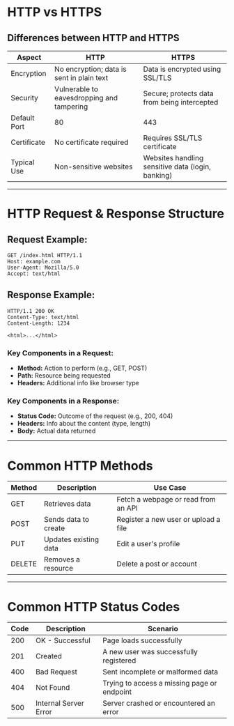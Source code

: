 
# HTTP vs HTTPS

## Differences between HTTP and HTTPS

| Aspect            | HTTP                                               | HTTPS                                               |
|-------------------|----------------------------------------------------|-----------------------------------------------------|
| Encryption        | No encryption; data is sent in plain text          | Data is encrypted using SSL/TLS                    |
| Security          | Vulnerable to eavesdropping and tampering          | Secure; protects data from being intercepted       |
| Default Port      | 80                                                 | 443                                                 |
| Certificate       | No certificate required                            | Requires SSL/TLS certificate                        |
| Typical Use       | Non-sensitive websites                             | Websites handling sensitive data (login, banking)   |

---

# HTTP Request & Response Structure

## Request Example:
```
GET /index.html HTTP/1.1
Host: example.com
User-Agent: Mozilla/5.0
Accept: text/html
```

## Response Example:
```
HTTP/1.1 200 OK
Content-Type: text/html
Content-Length: 1234

<html>...</html>
```

### Key Components in a Request:
- **Method:** Action to perform (e.g., GET, POST)
- **Path:** Resource being requested
- **Headers:** Additional info like browser type

### Key Components in a Response:
- **Status Code:** Outcome of the request (e.g., 200, 404)
- **Headers:** Info about the content (type, length)
- **Body:** Actual data returned

---

# Common HTTP Methods

| Method  | Description             | Use Case                                 |
|---------|-------------------------|------------------------------------------|
| GET     | Retrieves data          | Fetch a webpage or read from an API      |
| POST    | Sends data to create    | Register a new user or upload a file     |
| PUT     | Updates existing data   | Edit a user's profile                    |
| DELETE  | Removes a resource      | Delete a post or account                 |

---

# Common HTTP Status Codes

| Code | Description           | Scenario                                      |
|------|-----------------------|-----------------------------------------------|
| 200  | OK - Successful       | Page loads successfully                       |
| 201  | Created               | A new user was successfully registered        |
| 400  | Bad Request           | Sent incomplete or malformed data             |
| 404  | Not Found             | Trying to access a missing page or endpoint   |
| 500  | Internal Server Error | Server crashed or encountered an error        |

